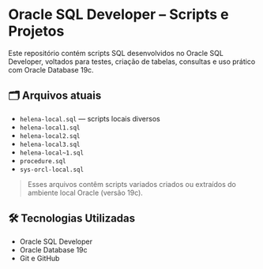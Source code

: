 # Oracle SQL Developer – Scripts e Projetos

Este repositório contém scripts SQL desenvolvidos no Oracle SQL Developer, voltados para testes, criação de tabelas, consultas e uso prático com Oracle Database 19c.

## 🗂 Arquivos atuais

- `helena-local.sql` — scripts locais diversos
- `helena-local1.sql`
- `helena-local2.sql`
- `helena-local3.sql`
- `helena-local~1.sql`
- `procedure.sql`
- `sys-orcl-local.sql`

> Esses arquivos contêm scripts variados criados ou extraídos do ambiente local Oracle (versão 19c).

## 🛠 Tecnologias Utilizadas

- Oracle SQL Developer
- Oracle Database 19c
- Git e GitHub
